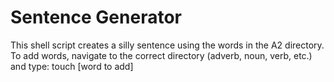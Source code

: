 # Sentence Generator
This shell script creates a silly sentence using the words in the A2 directory. To add words, navigate to the correct directory (adverb, noun, verb, etc.) and type: touch [word to add]
